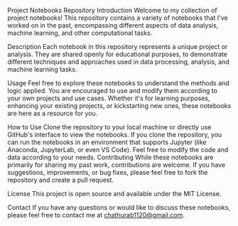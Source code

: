 Project Notebooks Repository
Introduction
Welcome to my collection of project notebooks! This repository contains a variety of notebooks that I've worked on in the past, encompassing different aspects of data analysis, machine learning, and other computational tasks.

Description
Each notebook in this repository represents a unique project or analysis. They are shared openly for educational purposes, to demonstrate different techniques and approaches used in data processing, analysis, and machine learning tasks.

Usage
Feel free to explore these notebooks to understand the methods and logic applied. You are encouraged to use and modify them according to your own projects and use cases. Whether it's for learning purposes, enhancing your existing projects, or kickstarting new ones, these notebooks are here as a resource for you.

How to Use
Clone the repository to your local machine or directly use GitHub's interface to view the notebooks.
If you clone the repository, you can run the notebooks in an environment that supports Jupyter (like Anaconda, JupyterLab, or even VS Code).
Feel free to modify the code and data according to your needs.
Contributing
While these notebooks are primarily for sharing my past work, contributions are welcome. If you have suggestions, improvements, or bug fixes, please feel free to fork the repository and create a pull request.

License
This project is open source and available under the MIT License.

Contact
If you have any questions or would like to discuss these notebooks, please feel free to contact me at chathurab1120@gmail.com.
